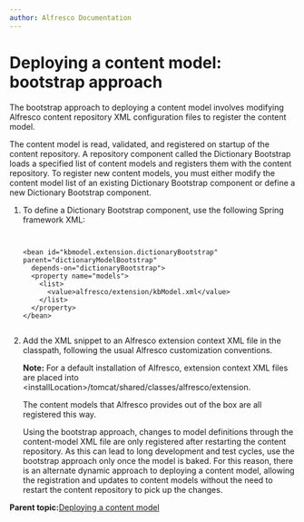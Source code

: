 ```yaml
---
author: Alfresco Documentation
---
```


# Deploying a content model: bootstrap approach

The bootstrap approach to deploying a content model involves modifying Alfresco content repository XML configuration files to register the content model.

The content model is read, validated, and registered on startup of the content repository. A repository component called the Dictionary Bootstrap loads a specified list of content models and registers them with the content repository. To register new content models, you must either modify the content model list of an existing Dictionary Bootstrap component or define a new Dictionary Bootstrap component.

1.  To define a Dictionary Bootstrap component, use the following Spring framework XML:

    ```
    
                            
    <bean id="kbmodel.extension.dictionaryBootstrap" parent="dictionaryModelBootstrap"
      depends-on="dictionaryBootstrap">
      <property name="models">
        <list>
          <value>alfresco/extension/kbModel.xml</value>
        </list>
      </property>
    </bean>
    
    
    ```

2.  Add the XML snippet to an Alfresco extension context XML file in the classpath, following the usual Alfresco customization conventions.

    **Note:** For a default installation of Alfresco, extension context XML files are placed into <installLocation\>/tomcat/shared/classes/alfresco/extension.

    The content models that Alfresco provides out of the box are all registered this way.

    Using the bootstrap approach, changes to model definitions through the content-model XML file are only registered after restarting the content repository. As this can lead to long development and test cycles, use the bootstrap approach only once the model is baked. For this reason, there is an alternate dynamic approach to deploying a content model, allowing the registration and updates to content models without the need to restart the content repository to pick up the changes.


**Parent topic:**[Deploying a content model](../concepts/content-model-deploy.md)

